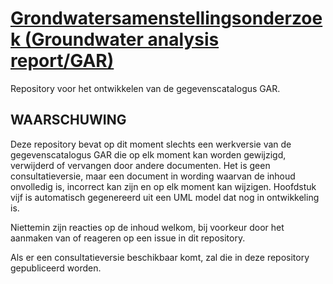 # [Grondwatersamenstellingsonderzoek (Groundwater analysis report/GAR)](https://broprogramma.github.io/GAR)

Repository voor het ontwikkelen van de gegevenscatalogus GAR.

## WAARSCHUWING 
Deze repository bevat op dit moment slechts een werkversie van de gegevenscatalogus GAR die op elk moment kan worden gewijzigd, verwijderd of vervangen door andere documenten. Het is geen consultatieversie, maar een document in wording waarvan de inhoud onvolledig is, incorrect kan zijn en op elk moment kan wijzigen. Hoofdstuk vijf is automatisch gegenereerd uit een UML model dat nog in ontwikkeling is.

Niettemin zijn reacties op de inhoud welkom, bij voorkeur door het aanmaken van of reageren op een issue in dit repository. 

Als er een consultatieversie beschikbaar komt, zal die in deze repository gepubliceerd worden.

